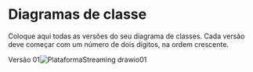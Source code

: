 # Diagramas de classe
Coloque aqui todas as versões do seu diagrama de classes. Cada versão deve começar com um número de dois dígitos, na ordem crescente.

Versão 01![PlataformaStreaming drawio](https://user-images.githubusercontent.com/103376249/236080361-344d40aa-4b13-4333-82d1-bebe2285cee3.png)01
